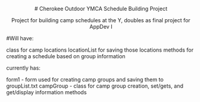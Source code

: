 <p align="center"># Cherokee Outdoor YMCA Schedule Building Project</p>
<p align="center">Project for building camp schedules at the Y, doubles as final project for AppDev I</p>
<p>
#Will have:

  class for camp locations
  locationList for saving those locations
  methods for creating a schedule based on group information

currently has:

  form1 - form used for creating camp groups and saving them to groupList.txt
  campGroup - class for camp group creation, set/gets, and get/display information methods
